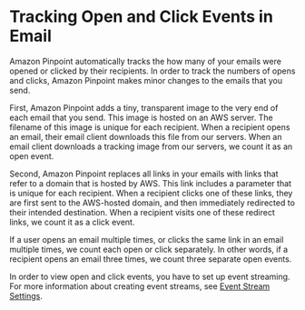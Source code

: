 # Tracking Open and Click Events in Email<a name="channels-email-open-click-tracking"></a>

Amazon Pinpoint automatically tracks the how many of your emails were opened or clicked by their recipients\. In order to track the numbers of opens and clicks, Amazon Pinpoint makes minor changes to the emails that you send\.

First, Amazon Pinpoint adds a tiny, transparent image to the very end of each email that you send\. This image is hosted on an AWS server\. The filename of this image is unique for each recipient\. When a recipient opens an email, their email client downloads this file from our servers\. When an email client downloads a tracking image from our servers, we count it as an open event\.

Second, Amazon Pinpoint replaces all links in your emails with links that refer to a domain that is hosted by AWS\. This link includes a parameter that is unique for each recipient\. When a recipient clicks one of these links, they are first sent to the AWS\-hosted domain, and then immediately redirected to their intended destination\. When a recipient visits one of these redirect links, we count it as a click event\.

If a user opens an email multiple times, or clicks the same link in an email multiple times, we count each open or click separately\. In other words, if a recipient opens an email three times, we count three separate open events\.

In order to view open and click events, you have to set up event streaming\. For more information about creating event streams, see [Event Stream Settings](settings-event-streams.md)\.